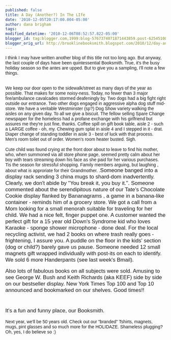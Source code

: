 ```yaml
---
published: false
title: A Day (Another?) In The LIfe
date: '2010-12-05T20:17:00.004-05:00'
author: dana brigham
tags: 
modified_datetime: '2010-12-06T08:52:57.822-05:00'
blogger_id: tag:blogger.com,1999:blog-5767374071871443859.post-6254510076939790830
blogger_orig_url: http://brooklinebooksmith.blogspot.com/2010/12/day-another-in-life.html
---
```


<span style="font-family:arial;">I think I may have written another blog of this title not too long ago.  But anyway, the last couple of days have been quintessential Booksmith.  True, it's the busy holiday season so the antes are upped.  But to give you a sampling, I'll note a few things.   </span><div><br /></div><div><span style="font-family:arial;">We keep our door open to the sidewalk/street as many days of the year as possible.  That makes for some noisy-ness.  Today, no fewer than 3 major fire/ambulance cavalcades stormed deafeningly by.  Two dogs had  a big fight right outside our entrance.  Two other dogs engaged in aggressive alpha dog stuff mid-store. We have a veritable Westminster (sp?)  Dog Show variety walking the aisles on any given day.   To all we give a biscuit.   The fellow selling Spare Change newspaper for the homeless had a profane exchange with his girlfriend but assures me they're just fine, thanks.    Coffee spill  on gift book table, aisle 2 - such a LARGE coffee - oh, my. Chewing gum splat in aisle 4 and I stepped in it - drat.   Diaper change of standing toddler  in aisle 3 - best of luck with that process.  Men's room toilet out of order.  Women's room heater busted.   Sigh.</span></div><div><span style="font-family:arial;"><br /></span></div><div><span style="font-family:arial;">Cute  child was found crying at the front door about to leave to find his mother, who, when summoned via all store phone page, seemed pretty calm about her boy with tears streaming down his face as she paid for her various purchases.  Tis the season for stressful shopping.  Family members arguing, but laughing , about what is approriate for their Grandmother.  .<span class="Apple-style-span"  style="font-size:17;">Someone banged into a display rack sending 3 china mugs to shard-dom  inadvertently.  Clearly, we don't abide by "You break it, you buy it.".    Someone commented about the serendipitous nature of our Tate's  Chocolate Cookie display flanked by Bananagrams , a game in a banana-like container - reminds him of  a grocery store.    We got a call from a Mom looking for a small menorah suitable for traveling for her child.   We had a nice felt, finger puppet one. A customer wanted the perfect gift for a 15 year old Down's Syndrome kid who loves Karaoke - sponge shower microphone - done deal.  For the local recycling activist, we had 2 books on where trash really goes - frightening, I assure you.     A puddle on the floor  in the kids' section (dog or child?) barely gave us pause.   Someone needed  12 small magnets gift wrapped individually with post-its on each to identify.   We sold 6 more Handerpants (see last week's Bmail). </span><br /></span></div><div><span class="Apple-style-span"  style="font-size:12;"><br /><span style="font-family:arial;"></span></span></div><div><span class="Apple-style-span"   style="font-family:arial;font-size:17;">Also  lots of fabulous books on all subjects were sold.  Amusing to see George W. Bush and Keith Richards (aka KEEF) side by side on our bestseller display.  New York Times Top 100 and  Top 10 announced and bookmarked on our shelves.  Good times!!</span></div><div><span class="Apple-style-span"  style="font-size:36;"><br /><span style="font-family:arial;"></span></span></div><div><span class="Apple-style-span"   style="font-family:arial;font-size:17;">It's a fun and funny place, our Booksmith.</span></div><div><span style="font-family:arial;"><br /></span></div><div><span style="font-family:arial;">Next year, we'll be 50 years old.  Check out our "branded"  Tshirts, magnets, mugs, pint glasses and so much more for the HOLIDAZE.  Shameless plugging?  Oh, yes, I do believe so  :)</span></div><div><br /></div><div></div>